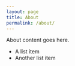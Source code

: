 ```yaml
---
layout: page
title: About
permalink: /about/
---
```


About content goes here.

- A list item
- Another list item